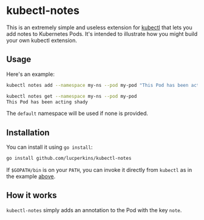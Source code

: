 # kubectl-notes

This is an extremely simple and useless extension for [kubectl](https://kubernetes.io/docs/reference/kubectl/kubectl/) that lets you add notes to Kubernetes Pods. It's intended to illustrate how you might build your own kubectl extension.

## Usage

Here's an example:

```bash
kubectl notes add --namespace my-ns --pod my-pod "This Pod has been acting shady"

kubectl notes get --namespace my-ns --pod my-pod
This Pod has been acting shady
```

The `default` namespace will be used if none is provided.

## Installation

You can install it using `go install`:

```bash
go install github.com/lucperkins/kubectl-notes
```

If `$GOPATH/bin` is on your `PATH`, you can invoke it directly from `kubectl` as in the example [above](#usage).

## How it works

`kubectl-notes` simply adds an annotation to the Pod with the key `note`.
